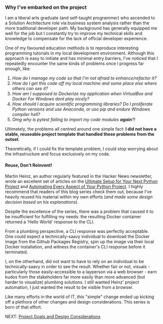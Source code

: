 ### Why I've embarked on the project
I am a liberal arts graduate (and self-taught programmer) who ascended to a Solution Architecture role via business system analysis rather than the more traditional developer path. My background has generally equipped me well for the job but I constantly try to improve my technical skills and knowledge to compensate for the lack of official developer experience.    

One of my favoured education methods is to reproduce interesting programming tutorials in my local development environment. Although this approach is easy to initiate and has minimal entry barriers, I've noticed that I repeatedly encounter the same kinds of problems once I progress far enough, like:

1. _How do I manage my code so that I'm not afraid to enhance/refactor it?_
1. _How do I get this code off my local machine and some place else where others can see it?_
1. _How am I supposed to Dockerize my application when VirtualBox and Docker For Windows dont play nicely?_
1. _How should I acquire scientific programming libraries? Do I proliferate Python versions and use Anaconda, or use pip and endure Windows compiler hell?_
1. _Omg why is pytest failing to import my code modules **again**?!_

Ultimately, the problems all centred around one simple fact: 
**I did not have a stable, reuseable project template that handled these problems from the outset**.

Theoretically, if I could fix the template problem, I could stop worrying about the infrastructure and focus exclusively on my code.

#### Reuse, Don't Reinvent!
Martin Heinz, an author regularly featured in the Hacker News newsletter, wrote an excellent set of articles on the [Ultimate Setup for Your Next Python Project](https://martinheinz.dev/blog/14) and [Automating Every Aspect of Your Python Project](https://martinheinz.dev/blog/17). I highly recommend that readers of this blog series check them out, because I've heavily reused his material within my own efforts (_and made some design decision based on his explanations_).

Despite the excellence of the series, there was a problem that caused it to be insufficient for fulfilling my needs: the resulting Docker container returned a 'Hello World' response to the CLI. 

From a plumbing perspective, a CLI response was perfectly acceptable. One could expect a technically-saavy individual to download the Docker image from the Github Packages Registry, spin up the image via their local Docker installation, and witness the container's CLI response before it terminated. 

I, on the otherhand, did not want to have to rely on an individual to be technically-saavy in order to see the result. Whether fair or not, visuals - particularly those easily-accessible to a layperson via a web browser - earn kudos from the stakeholders far more easily than more advanced (but harder to visualize) plumbing solutions. I still wanted Heinz' project automation, I just wanted the result to be visible from a browser.

Like many efforts in the world of IT, this "simple" change ended up kicking off a plethora of other changes and design considerations. This series is born of that effort. 

NEXT: [Project Goals and Design Considerations](./02-project-goals-and-design-considerations.md) 
